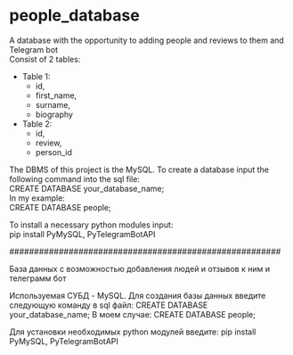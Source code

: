 
# people_database
A database with the opportunity to adding people and reviews to them and Telegram bot  
Consist of 2 tables:  
- Table 1:    
  - id,  
  - first_name,  
  - surname,  
  - biography  
- Table 2:  
  - id,  
  - review,  
  - person_id  

The DBMS of this project is the MySQL. To create a database input the following command into the sql file:  
CREATE DATABASE your_database_name;  
In my example:  
CREATE DATABASE people;  

To install a necessary python modules input:  
pip install PyMySQL, PyTelegramBotAPI  
  
#######################################################  
    
База данных с возможностью добавления людей и отзывов к ним и телеграмм бот

Используемая СУБД - MySQL. Для создания базы данных введите следующую команду в sql файл:
CREATE DATABASE your_database_name;
В моем случае:
CREATE DATABASE people;

Для установки необходимых python модулей введите:
pip install PyMySQL, PyTelegramBotAPI
